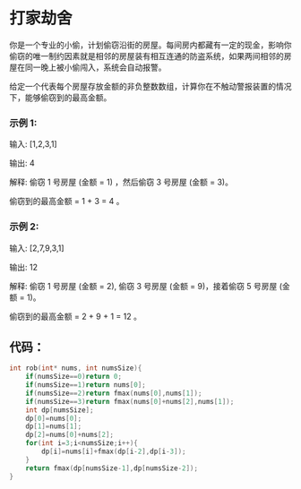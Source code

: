 # 打家劫舍
   你是一个专业的小偷，计划偷窃沿街的房屋。每间房内都藏有一定的现金，影响你偷窃的唯一制约因素就是相邻的房屋装有相互连通的防盗系统，如果两间相邻的房屋在同一晚上被小偷闯入，系统会自动报警。

给定一个代表每个房屋存放金额的非负整数数组，计算你在不触动警报装置的情况下，能够偷窃到的最高金额。
### 示例 1:

输入: [1,2,3,1]

输出: 4

解释: 偷窃 1 号房屋 (金额 = 1) ，然后偷窃 3 号房屋 (金额 = 3)。

偷窃到的最高金额 = 1 + 3 = 4 。

### 示例 2:

输入: [2,7,9,3,1]

输出: 12

解释: 偷窃 1 号房屋 (金额 = 2), 偷窃 3 号房屋 (金额 = 9)，接着偷窃 5 号房屋 (金额 = 1)。

偷窃到的最高金额 = 2 + 9 + 1 = 12 。

## 代码：
```c
int rob(int* nums, int numsSize){
    if(numsSize==0)return 0;
    if(numsSize==1)return nums[0];
    if(numsSize==2)return fmax(nums[0],nums[1]);
    if(numsSize==3)return fmax(nums[0]+nums[2],nums[1]);
    int dp[numsSize];
    dp[0]=nums[0];
    dp[1]=nums[1];
    dp[2]=nums[0]+nums[2];
    for(int i=3;i<numsSize;i++){
        dp[i]=nums[i]+fmax(dp[i-2],dp[i-3]);
    }
    return fmax(dp[numsSize-1],dp[numsSize-2]);
}
```
